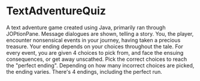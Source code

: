 # TextAdventureQuiz

A text adventure game created using Java, primarily ran through JOPtionPane.
Message dialogues are shown, telling a story. You, the player, encounter nonsensical events in your journey, 
having taken a precious treasure.
Your ending depends on your choices throughout the tale.
For every event, you are given 4 choices to pick from, and face the ensuing consequences, or get away unscathed.
Pick the correct choices to reach the "perfect ending".
Depending on how many incorrect choices are picked, the ending varies. There's 4 endings, including the perfect run.
